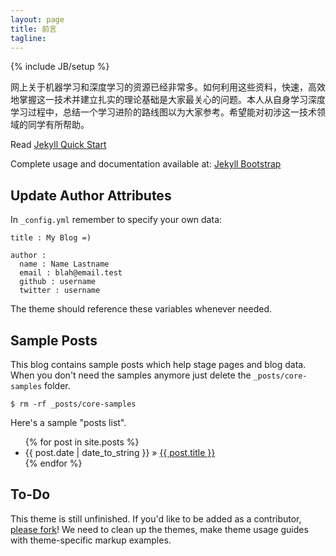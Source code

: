 ```yaml
---
layout: page
title: 前言
tagline: 
---
```

{% include JB/setup %}

网上关于机器学习和深度学习的资源已经非常多。如何利用这些资料，快速，高效地掌握这一技术并建立扎实的理论基础是大家最关心的问题。本人从自身学习深度学习过程中，总结一个学习进阶的路线图以为大家参考。希望能对初涉这一技术领域的同学有所帮助。

Read [Jekyll Quick Start](http://jekyllbootstrap.com/usage/jekyll-quick-start.html)

Complete usage and documentation available at: [Jekyll Bootstrap](http://jekyllbootstrap.com)

## Update Author Attributes

In `_config.yml` remember to specify your own data:
    
    title : My Blog =)
    
    author :
      name : Name Lastname
      email : blah@email.test
      github : username
      twitter : username

The theme should reference these variables whenever needed.
    
## Sample Posts

This blog contains sample posts which help stage pages and blog data.
When you don't need the samples anymore just delete the `_posts/core-samples` folder.

    $ rm -rf _posts/core-samples

Here's a sample "posts list".

<ul class="posts">
  {% for post in site.posts %}
    <li><span>{{ post.date | date_to_string }}</span> &raquo; <a href="{{ BASE_PATH }}{{ post.url }}">{{ post.title }}</a></li>
  {% endfor %}
</ul>

## To-Do

This theme is still unfinished. If you'd like to be added as a contributor, [please fork](http://github.com/plusjade/jekyll-bootstrap)!
We need to clean up the themes, make theme usage guides with theme-specific markup examples.


